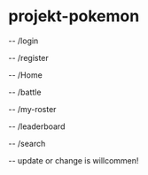 # projekt-pokemon

-- /login 

-- /register

-- /Home

-- /battle

-- /my-roster

-- /leaderboard

-- /search

-- update or change is willcommen!

